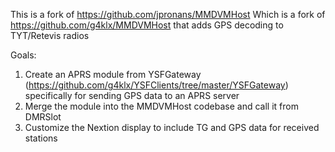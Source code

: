 This is a fork of https://github.com/jpronans/MMDVMHost
Which is a fork of https://github.com/g4klx/MMDVMHost that adds GPS decoding to TYT/Retevis radios

Goals:
1. Create an APRS module from YSFGateway (https://github.com/g4klx/YSFClients/tree/master/YSFGateway) specifically for sending GPS data to an APRS server
2. Merge the module into the MMDVMHost codebase and call it from DMRSlot
3. Customize the Nextion display to include TG and GPS data for received stations
